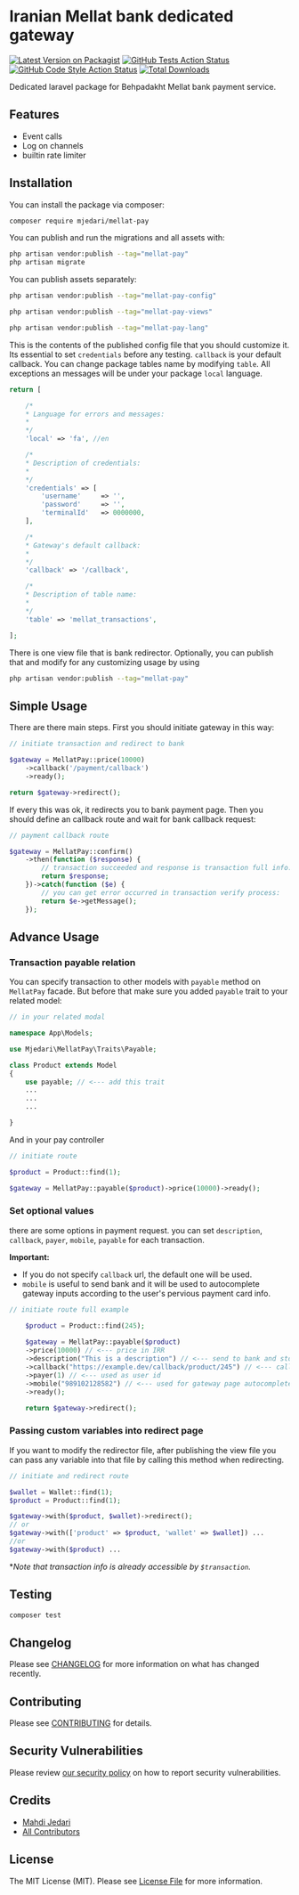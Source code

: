 # Iranian Mellat bank dedicated gateway

[![Latest Version on Packagist](https://img.shields.io/packagist/v/:vendor_slug/:package_slug.svg?style=flat-square)](https://packagist.org/packages/:vendor_slug/:package_slug)
[![GitHub Tests Action Status](https://img.shields.io/github/workflow/status/:vendor_slug/:package_slug/run-tests?label=tests)](https://github.com/:vendor_slug/:package_slug/actions?query=workflow%3Arun-tests+branch%3Amain)
[![GitHub Code Style Action Status](https://img.shields.io/github/workflow/status/:vendor_slug/:package_slug/Check%20&%20fix%20styling?label=code%20style)](https://github.com/:vendor_slug/:package_slug/actions?query=workflow%3A"Check+%26+fix+styling"+branch%3Amain)
[![Total Downloads](https://img.shields.io/packagist/dt/:vendor_slug/:package_slug.svg?style=flat-square)](https://packagist.org/packages/:vendor_slug/:package_slug)

Dedicated laravel package for Behpadakht Mellat bank payment service.



## Features

- Event calls
- Log on channels
- builtin rate limiter


## Installation

You can install the package via composer:

```bash
composer require mjedari/mellat-pay
```

You can publish and run the migrations and all assets with:

```bash
php artisan vendor:publish --tag="mellat-pay"
php artisan migrate
```

You can publish assets separately:

```bash
php artisan vendor:publish --tag="mellat-pay-config"

php artisan vendor:publish --tag="mellat-pay-views"

php artisan vendor:publish --tag="mellat-pay-lang"
```

This is the contents of the published config file that you should customize it. Its essential to set  `credentials` before any testing. `callback` is your default callback. You can change package tables name by modifying `table`. All exceptions an messages will be under your package `local` language.

```php
return [

    /*
    * Language for errors and messages:
    *
    */
    'local' => 'fa', //en

    /*
    * Description of credentials:
    *
    */
    'credentials' => [
        'username'     => '',
        'password'     => '',
        'terminalId'   => 0000000,
    ],

    /*
    * Gateway's default callback:
    *
    */
    'callback' => '/callback',

    /*
    * Description of table name:
    *
    */
    'table' => 'mellat_transactions',

];
```

There is one view file that is bank redirector. Optionally, you can publish that and modify for any customizing usage by using

```bash
php artisan vendor:publish --tag="mellat-pay"
```

## Simple Usage

There are there main steps. First you should initiate gateway in this way:
```php
// initiate transaction and redirect to bank

$gateway = MellatPay::price(10000)
    ->callback('/payment/callback')
    ->ready();

return $gateway->redirect();
```
If every this was ok, it redirects you to bank payment page.
Then you should define an callback route and wait for bank callback request:

```php
// payment callback route

$gateway = MellatPay::confirm()
    ->then(function ($response) {
        // transaction succeeded and response is transaction full info:
        return $response;
    })->catch(function ($e) {
        // you can get error occurred in transaction verify process:
        return $e->getMessage();
    });
```

## Advance Usage
### Transaction payable relation
You can specify transaction to other models with `payable` method on `MellatPay` facade. But before that make sure you added `payable` trait to your related model:
```php
// in your related modal

namespace App\Models;

use Mjedari\MellatPay\Traits\Payable;

class Product extends Model
{
    use payable; // <--- add this trait
    ...
    ...
    ...

}

```
And in your pay controller
```php
// initiate route

$product = Product::find(1);

$gateway = MellatPay::payable($product)->price(10000)->ready();

```
### Set optional values
there are some options in payment request. you can set `description`, `callback`, `payer`, `mobile`, `payable` for each transaction.

**Important:**
- If you do not specify `callback` url, the default one will be used.
- `mobile` is useful to send bank and it will be used to autocomplete gateway inputs according to the user's pervious payment card info.
```php
// initiate route full example

    $product = Product::find(245);
    
    $gateway = MellatPay::payable($product)
    ->price(10000) // <--- price in IRR
    ->description("This is a description") // <--- send to bank and store
    ->callback("https://example.dev/callback/product/245") // <--- callback to etch request 
    ->payer(1) // <--- used as user id 
    ->mobile("989102128582") // <--- used for gateway page autocomplete
    ->ready();

    return $gateway->redirect();

```

### Passing custom variables into redirect page
If you want to modify the redirector file, after publishing the view file you can pass any variable into that file by calling this method when redirecting.
```php
// initiate and redirect route

$wallet = Wallet::find(1);
$product = Product::find(1);

$gateway->with($product, $wallet)->redirect();
// or
$gateway->with(['product' => $product, 'wallet' => $wallet]) ...
//or
$gateway->with($product) ...

```
**Note that transaction info is already accessible by `$transaction`.*

## Testing

```bash
composer test
```

## Changelog

Please see [CHANGELOG](CHANGELOG.md) for more information on what has changed recently.

## Contributing

Please see [CONTRIBUTING](.github/CONTRIBUTING.md) for details.

## Security Vulnerabilities

Please review [our security policy](../../security/policy) on how to report security vulnerabilities.

## Credits

-   [Mahdi Jedari](https://github.com/mjedari)
-   [All Contributors](../../contributors)

## License

The MIT License (MIT). Please see [License File](LICENSE.md) for more information.
